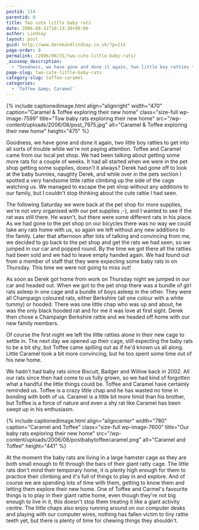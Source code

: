 ```yaml
---
postid: 114
parentid: 0
title: Two cute little baby rats
date: 2006-08-31T10:13:38+00:00
author: Lindsay
layout: post
guid: http://www.derekandlindsay.co.uk/?p=114
page-order: 0
permalink: /2006/08/31/two-cute-little-baby-rats/
_aioseop_description:
  - "Goodness, we have gone and done it again, two little boy ratties to get into all sorts of trouble while we're not paying attention.  Toffee and Caramel came from our local pet shop.  We had been talking about getting some more rats for a couple of weeks. "
page-slug: two-cute-little-baby-rats
category-slug: toffee-caramel
categories:
  - 'Toffee &amp; Caramel'
---
```

<p class="clearer">
  {% include captionedimage.html align="alignright" width="470" caption="Caramel & Toffee exploring their new home" class="size-full wp-image-7599" title="Tow baby rats exploring their new home" src="/wp-content/uploads/2006/08/post_7975.jpg" alt="Caramel & Toffee exploring their new home" height="475" %} 
  
  <p>
    Goodness, we have gone and done it again, two little boy ratties to get into all sorts of trouble while we're not paying attention. Toffee and Caramel came from our local pet shop. We had been talking about getting some more rats for a couple of weeks. It had all started when we were in the pet shop getting some supplies, doesn't it always? Derek had gone off to look at the baby bunnies, naughty Derek, and while over in the pets section I spotted a very handsome little rattie climbing up the side of the cage watching us. We managed to escape the pet shop without any additions to our family, but I couldn't stop thinking about the cute rattie I had seen.
  </p>
  
  <p>
    The following Saturday we were back at the pet shop for more supplies, we're not very organised with our pet supplies ;-), and I wanted to see if the rat was still there. He wasn't, but there were some different rats in his place. As we had gone to the pet shop on our bicycles there was no way we could take any rats home with us, so again we left without any new additions to the family. Later that afternoon after lots of talking and convincing from me, we decided to go back to the pet shop and get the rats we had seen, so we jumped in our car and popped round. By the time we got there all the ratties had been sold and we had to leave empty handed again. We had found out from a member of staff that they were expecting some baby rats in on Thursday. This time we were not going to miss out!
  </p>
  
  <p>
    As soon as Derek got home from work on Thursday night we jumped in our car and headed out. When we got to the pet shop there was a bundle of girl rats asleep in one cage and a bundle of boys asleep in the other. They were all Champaign coloured rats, either Berkshire (all one colour with a white tummy) or hooded. There was one little chap who was up and about, he was the only black hooded rat and for me it was love at first sight. Derek then chose a Champaign Berkshire rattie and we headed off home with our new family members.
  </p>
  
  <p>
    Of course the first night we left the little ratties alone in their new cage to settle in. The next day we opened up their cage, still expecting the baby rats to be a bit shy, but Toffee came spilling out as if he'd known us all along. Little Caramel took a bit more convincing, but he too spent some time out of his new home.
  </p>
  
  <p>
    We hadn't had baby rats since Biscuit, Badger and Willow back in 2002. All our rats since then had come to us fully grown, so we had kind of forgotten what a handful the little things could be. Toffee and Caramel have certainly reminded us. Toffee is a crazy little chap and he has wasted no time in bonding with both of us. Caramel is a little bit more timid than his brother, but Toffee is a force of nature and even a shy rat like Caramel has been swept up in his enthusiasm.
  </p> {% include captionedimage.html align="aligncenter" width="780" caption="Caramel and Toffee" class="size-full wp-image-7600" title="Our baby rats exploring their new home" src="/wp-content/uploads/2006/08/postbabytoffeecaramel.png" alt="Caramel and Toffee" height="441" %} 
  
  <p>
    At the moment the baby rats are living in a large hamster cage as they are both small enough to fit through the bars of their giant ratty cage. The little rats don't mind their temporary home, it is plenty high enough for them to practice their climbing and it's full of things to play in and explore. And of course we are spending lots of time with them, getting to know them and letting them explore their new home. One of Toffee and Carmel's favourite things is to play in their giant rattie home, even though they're not big enough to live in it, this doesn't stop them treating it like a giant activity centre. The little chaps also enjoy running around on our computer desks and playing with our computer wires, nothing has fallen victim to tiny rattie teeth yet, but there is plenty of time for chewing things they shouldn't.
  </p>